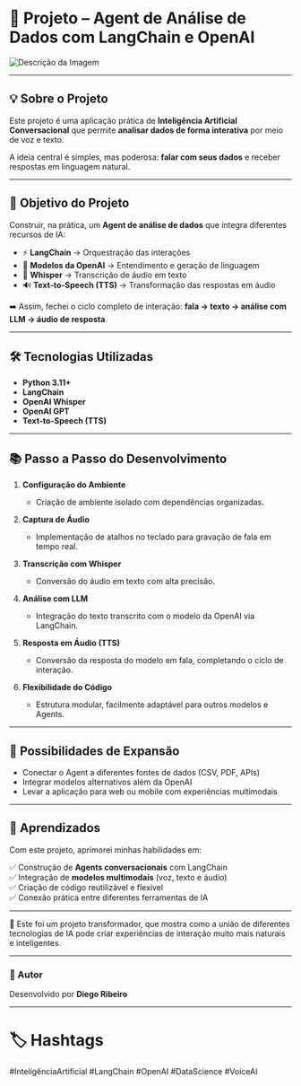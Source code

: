 # 📖 Projeto – Agent de Análise de Dados com LangChain e OpenAI  

![Descrição da Imagem](assets/agent-demo.png)

---

## 💡 Sobre o Projeto  
Este projeto é uma aplicação prática de **Inteligência Artificial Conversacional** que permite **analisar dados de forma interativa** por meio de voz e texto.  

A ideia central é simples, mas poderosa: **falar com seus dados** e receber respostas em linguagem natural.  

---

## 🎯 Objetivo do Projeto  
Construir, na prática, um **Agent de análise de dados** que integra diferentes recursos de IA:  

- ⚡ **LangChain** → Orquestração das interações  
- 🧠 **Modelos da OpenAI** → Entendimento e geração de linguagem  
- 🎤 **Whisper** → Transcrição de áudio em texto  
- 🔊 **Text-to-Speech (TTS)** → Transformação das respostas em áudio  

➡️ Assim, fechei o ciclo completo de interação: **fala → texto → análise com LLM → áudio de resposta**.  

---

## 🛠️ Tecnologias Utilizadas  
- **Python 3.11+**  
- **LangChain**  
- **OpenAI Whisper**  
- **OpenAI GPT**  
- **Text-to-Speech (TTS)**  

---

## 📚 Passo a Passo do Desenvolvimento  

1. **Configuração do Ambiente**  
   - Criação de ambiente isolado com dependências organizadas.  

2. **Captura de Áudio**  
   - Implementação de atalhos no teclado para gravação de fala em tempo real.  

3. **Transcrição com Whisper**  
   - Conversão do áudio em texto com alta precisão.  

4. **Análise com LLM**  
   - Integração do texto transcrito com o modelo da OpenAI via LangChain.  

5. **Resposta em Áudio (TTS)**  
   - Conversão da resposta do modelo em fala, completando o ciclo de interação.  

6. **Flexibilidade do Código**  
   - Estrutura modular, facilmente adaptável para outros modelos e Agents.  

---

## 🚀 Possibilidades de Expansão  
- Conectar o Agent a diferentes fontes de dados (CSV, PDF, APIs)  
- Integrar modelos alternativos além da OpenAI  
- Levar a aplicação para web ou mobile com experiências multimodais  

---

## 🌟 Aprendizados  
Com este projeto, aprimorei minhas habilidades em:  

✅ Construção de **Agents conversacionais** com LangChain  
✅ Integração de **modelos multimodais** (voz, texto e áudio)  
✅ Criação de código reutilizável e flexível  
✅ Conexão prática entre diferentes ferramentas de IA  

---

📌 Este foi um projeto transformador, que mostra como a união de diferentes tecnologias de IA pode criar experiências de interação muito mais naturais e inteligentes.  

---

### 📌 Autor  
Desenvolvido por **Diego Ribeiro**  

---

# 🏷️ Hashtags  
#InteligênciaArtificial #LangChain #OpenAI #DataScience #VoiceAI  
